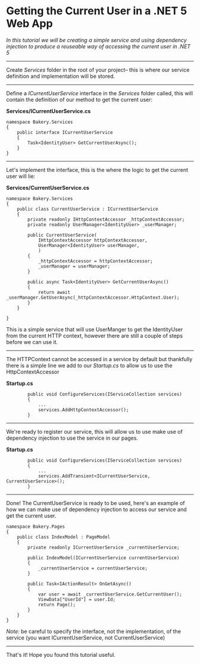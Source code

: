 # Getting the Current User in a .NET 5 Web App

_In this tutorial we will be creating a simple service and using dependency injection to produce a reuseable way of accessing the current user in .NET 5_

---

Create _Services_ folder in the root of your project&ndash; this is where our service definition and implementation will be stored.

---

Define a _ICurrentUserService_ interface in the _Services_ folder called, this will contain the definition of our method to get the current user:

**Services/ICurrentUserService.cs**

```
namespace Bakery.Services
{
    public interface ICurrentUserService
    {
        Task<IdentityUser> GetCurrentUserAsync();
    }
}
```

---

Let's implement the interface, this is the where the logic to get the current user will lie:

**Services/CurrentUserService.cs**

```
namespace Bakery.Services
{
    public class CurrentUserService : ICurrentUserService
    {
        private readonly IHttpContextAccessor _httpContextAccessor;
        private readonly UserManager<IdentityUser> _userManager;

        public CurrentUserService(
            IHttpContextAccessor httpContextAccessor,
            UserManager<IdentityUser> userManager,
            )
        {
            _httpContextAccessor = httpContextAccessor;
            _userManager = userManager;
        }

        public async Task<IdentityUser> GetCurrentUserAsync()
        {
            return await _userManager.GetUserAsync(_httpContextAccessor.HttpContext.User);
        }
    }

}
```

This is a simple service that will use UserManger to get the IdentityUser from the current HTTP context, however there are still a couple of steps before we can use it.

---

The HTTPContext cannot be accessed in a service by default but thankfully there is a simple line we add to our _Startup.cs_ to allow us to use the HttpContextAccessor

**Startup.cs**

```
        public void ConfigureServices(IServiceCollection services)
        {
            ...
            services.AddHttpContextAccessor();
        }
```

---

We're ready to register our service, this will allow us to use make use of dependency injection to use the service in our pages.

**Startup.cs**

```
        public void ConfigureServices(IServiceCollection services)
        {
            ...
            services.AddTransient<ICurrentUserService, CurrentUserService>();
        }
```

---

Done! The CurrentUserService is ready to be used, here's an example of how we can make use of dependency injection to access our service and get the current user.

```
namespace Bakery.Pages
{
    public class IndexModel : PageModel
    {
        private readonly ICurrentUserService _currentUserService;

        public IndexModel(ICurrentUserService currentUserService)
        {
            _currentUserService = currentUserService;
        }

        public Task<IActionResult> OnGetAsync()
        {
            var user = await _currentUserService.GetCurrentUser();
            ViewData["UserId"] = user.Id;
            return Page();
        }
    }
}
```

_Note:_ be careful to specify the interface, not the implementation, of the service (you want ICurrentUserService, not CurrentUserService)

---

That's it! Hope you found this tutorial useful.
